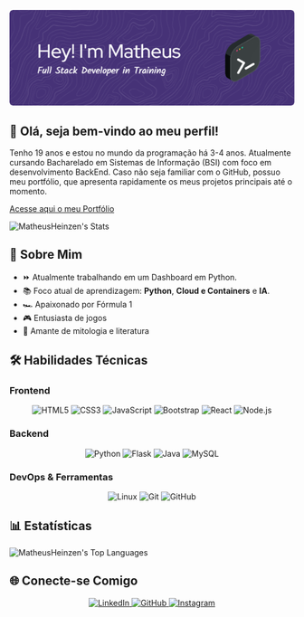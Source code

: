 ![Header](./github-header-image.png)

## 👋 Olá, seja bem-vindo ao meu perfil!

Tenho 19 anos e estou no mundo da programação há 3-4 anos. Atualmente cursando Bacharelado em Sistemas de Informação (BSI) com foco em desenvolvimento BackEnd.
Caso não seja familiar com o GitHub, possuo meu portfólio, que apresenta rapidamente os meus projetos principais até o momento.

[Acesse aqui o meu Portfólio](https://matheusheinzen.github.io/Portfolio/index.html)

![MatheusHeinzen's Stats](https://github-readme-stats.vercel.app/api?username=MatheusHeinzen&theme=nightowl&show_icons=true&hide_border=true&count_private=true)

## 🚀 Sobre Mim

- ⏩ Atualmente trabalhando em um Dashboard em Python.
- 📚 Foco atual de aprendizagem: **Python**, **Cloud e Containers** e **IA**.
- 🏎️ Apaixonado por Fórmula 1
- 🎮 Entusiasta de jogos
- 📖 Amante de mitologia e literatura

## 🛠️ Habilidades Técnicas

### Frontend
<div align="center">
  <img src="https://profilinator.rishav.dev/skills-assets/html5-original-wordmark.svg" alt="HTML5" height="40" title="HTML5"/>
  <img src="https://profilinator.rishav.dev/skills-assets/css3-original-wordmark.svg" alt="CSS3" height="40" title="CSS3"/>
  <img src="https://profilinator.rishav.dev/skills-assets/javascript-original.svg" alt="JavaScript" height="40" title="JavaScript"/>
  <img src="https://profilinator.rishav.dev/skills-assets/bootstrap-plain.svg" alt="Bootstrap" height="40" title="Bootstrap"/>
  <img src="https://profilinator.rishav.dev/skills-assets/react-original-wordmark.svg" alt="React" height="40" title="React"/>
  <img src="https://profilinator.rishav.dev/skills-assets/nodejs-original-wordmark.svg" alt="Node.js" height="40" title="Node.js"/>
</div>

### Backend
<div align="center">
  <img src="https://profilinator.rishav.dev/skills-assets/python-original.svg" alt="Python" height="40" title="Python"/>
  <img src="https://profilinator.rishav.dev/skills-assets/flask.png" alt="Flask" height="40" title="Flask"/>
  <img src="https://profilinator.rishav.dev/skills-assets/java-original-wordmark.svg" alt="Java" height="40" title="Java"/>
  <img src="https://profilinator.rishav.dev/skills-assets/mysql-original-wordmark.svg" alt="MySQL" height="40" title="MySQL"/>
</div>

### DevOps & Ferramentas
<div align="center">
  <img src="https://profilinator.rishav.dev/skills-assets/linux-original.svg" alt="Linux" height="40" title="Linux"/>
  <img src="https://profilinator.rishav.dev/skills-assets/git-scm-icon.svg" alt="Git" height="40" title="Git"/>
  <img src="https://cdn-icons-png.flaticon.com/512/25/25231.png" alt="GitHub" height="40" title="GitHub"/>
</div>

## 📊 Estatísticas

![MatheusHeinzen's Top Languages](https://github-readme-stats.vercel.app/api/top-langs/?username=MatheusHeinzen&theme=nightowl&show_icons=true&hide_border=true&layout=compact)

## 🌐 Conecte-se Comigo

<div align="center">
  <a href="https://linkedin.com/in/matheus-heinzen" target="_blank">
    <img src="https://img.shields.io/badge/LinkedIn-0077B5?style=for-the-badge&logo=linkedin&logoColor=white" alt="LinkedIn"/>
  </a>
  <a href="https://github.com/MatheusHeinzen" target="_blank">
    <img src="https://img.shields.io/badge/GitHub-100000?style=for-the-badge&logo=github&logoColor=white" alt="GitHub"/>
  </a>
  <a href="https://instagram.com/_matheus.heinzen" target="_blank">
    <img src="https://img.shields.io/badge/Instagram-E4405F?style=for-the-badge&logo=instagram&logoColor=white" alt="Instagram"/>
  </a>
</div>
